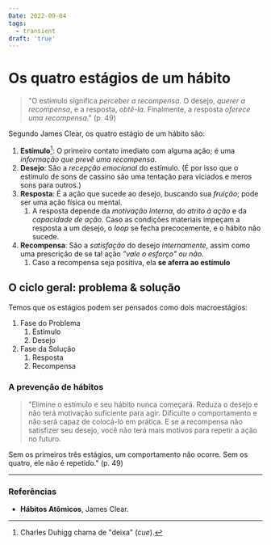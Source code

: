 ```yaml
---
Date: 2022-09-04
tags:
  - transient
draft: 'true'
---
```

# Os quatro estágios de um hábito
> "O estímulo significa *perceber a recompensa*.
> O desejo, *querer a recompensa*,
> e a resposta, *obtê-la*.
> Finalmente, a resposta *oferece uma recompensa*." (p. 49)

Segundo James Clear, os quatro estágio de um hábito são:
1. **Estímulo**[^1]: O primeiro contato imediato com alguma ação; é uma *informação que prevê uma recompensa*.
2. **Desejo**: São a *recepção emocional* do estímulo. (É por isso que o estímulo de sons de cassino são uma tentação para viciados e meros sons para outros.)
3. **Resposta**: É a ação que sucede ao desejo, buscando sua *fruição*; pode ser uma ação física ou mental. 
	1. A resposta depende da *motivação interna*, do *atrito à ação* e da *capacidade de ação*. Caso as condições materiais impeçam a resposta a um desejo, o *loop* se fecha precocemente, e o hábito não sucede.
4. **Recompensa**: São a *satisfação* do desejo *internamente*, assim como uma prescrição de se tal ação *"vale o esforço" ou não*.
	1. Caso a recompensa seja positiva, ela **se aferra ao estímulo**

## O ciclo geral: problema & solução
Temos que os estágios podem ser pensados como dois macroestágios:
1. Fase do Problema
	1. Estímulo
	2. Desejo
3. Fase da Solução
	1. Resposta
	2. Recompensa


### A prevenção de hábitos
> "Elimine o estímulo e seu hábito nunca começará.
> Reduza o desejo e não terá motivação suficiente para agir.
> Dificulte o comportamento e não será capaz de colocá-lo em prática.
> E se a recompensa não satisfizer seu desejo, você não terá mais motivos para repetir a ação no futuro.
>
Sem os primeiros três estágios, um comportamento não ocorre.
Sem os quatro, ele não é repetido." (p. 49)



---
### Referências
- **Hábitos Atômicos**, James Clear.

[^1]: Charles Duhigg chama de "deixa" (*cue*).